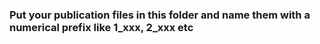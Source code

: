 ### Put your publication files in this folder and name them with a numerical prefix like 1_xxx, 2_xxx etc
